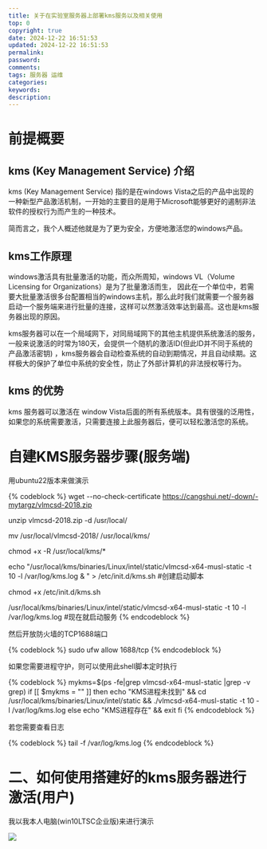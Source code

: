 ```yaml
---
title: 关于在实验室服务器上部署kms服务以及相关使用
top: 0
copyright: true
date: 2024-12-22 16:51:53
updated: 2024-12-22 16:51:53
permalink:
password:
comments: 
tags: 服务器 运维
categories:
keywords:
description:
---
```

# 前提概要

## kms (Key Management Service) 介绍

kms (Key Management Service) 指的是在windows Vista之后的产品中出现的一种新型产品激活机制，一开始的主要目的是用于Microsoft能够更好的遏制非法软件的授权行为而产生的一种技术。
<!-- more -->
简而言之，我个人概述他就是为了更为安全，方便地激活您的windows产品。

## kms工作原理
windows激活具有批量激活的功能，而众所周知，windows VL（Volume Licensing for Organizations）是为了批量激活而生，
因此在一个单位中，若需要大批量激活很多台配置相当的windows主机，那么此时我们就需要一个服务器启动一个服务端来进行批量的连接，这样可以然激活效率达到最高。这也是kms服务器出现的原因。

kms服务器可以在一个局域网下，对同局域网下的其他主机提供系统激活的服务，一般来说激活的时常为180天，会提供一个随机的激活ID(但此ID并不同于系统的产品激活密钥) ，kms服务器会自动检查系统的自动到期情况，并且自动续期。这样极大的保护了单位中系统的安全性，防止了外部计算机的非法授权等行为。

## kms 的优势
kms 服务器可以激活在 window Vista后面的所有系统版本。具有很强的泛用性，如果您的系统需要激活，只需要连接上此服务器后，便可以轻松激活您的系统。

# 自建KMS服务器步骤(服务端)
用ubuntu22版本来做演示

{% codeblock %}
wget --no-check-certificate https://cangshui.net/-down/-mytargz/vlmcsd-2018.zip

unzip vlmcsd-2018.zip -d /usr/local/

mv /usr/local/vlmcsd-2018/ /usr/local/kms/

chmod +x -R /usr/local/kms/*

echo "/usr/local/kms/binaries/Linux/intel/static/vlmcsd-x64-musl-static -t 10 -l /var/log/kms.log &
" > /etc/init.d/kms.sh #创建启动脚本

chmod +x /etc/init.d/kms.sh

/usr/local/kms/binaries/Linux/intel/static/vlmcsd-x64-musl-static -t 10 -l /var/log/kms.log #现在就启动服务
{% endcodeblock %}

然后开放防火墙的TCP1688端口

{% codeblock %}
sudo ufw allow 1688/tcp
{% endcodeblock %}

如果您需要进程守护，则可以使用此shell脚本定时执行

{% codeblock %}
mykms=$(ps -fe|grep vlmcsd-x64-musl-static |grep -v grep)
if [[ $mykms = "" ]]
then 
	echo "KMS进程未找到" && cd /usr/local/kms/binaries/Linux/intel/static && ./vlmcsd-x64-musl-static -t 10 -l /var/log/kms.log
else 
	echo "KMS进程存在" && exit
fi
{% endcodeblock %}

若您需要查看日志

{% codeblock %}
tail -f  /var/log/kms.log
{% endcodeblock %}

# 二、如何使用搭建好的kms服务器进行激活(用户)

我以我本人电脑(win10LTSC企业版)来进行演示

![](/images/kms_server/1.png)
